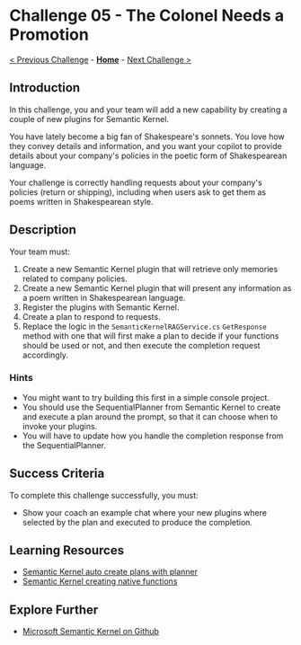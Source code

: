 # Challenge 05 - The Colonel Needs a Promotion

[< Previous Challenge](./Challenge-04.md) - **[Home](../README.md)** - [Next Challenge >](./Challenge-06.md)

## Introduction

In this challenge, you and your team will add a new capability by creating a couple of new plugins for Semantic Kernel.

You have lately become a big fan of Shakespeare's sonnets. You love how they convey details and information, and you want your copilot to provide details about your company's policies in the poetic form of Shakespearean language.

Your challenge is correctly handling requests about your company's policies (return or shipping), including when users ask to get them as poems written in Shakespearean style.

## Description

Your team must:

1. Create a new Semantic Kernel plugin that will retrieve only memories related to company policies.
2. Create a new Semantic Kernel plugin that will present any information as a poem written in Shakespearean language.
3. Register the plugins with Semantic Kernel.
4. Create a plan to respond to requests.
5. Replace the logic in the `SemanticKernelRAGService.cs` `GetResponse` method with one that will first make a plan to decide if your functions should be used or not, and then execute the completion request accordingly.

### Hints

- You might want to try building this first in a simple console project.
- You should use the SequentialPlanner from Semantic Kernel to create and execute a plan around the prompt, so that it can choose when to invoke your plugins.
- You will have to update how you handle the completion response from the SequentialPlanner.

## Success Criteria

To complete this challenge successfully, you must:

- Show your coach an example chat where your new plugins where selected by the plan and executed to produce the completion.

## Learning Resources

- [Semantic Kernel auto create plans with planner](https://learn.microsoft.com/semantic-kernel/ai-orchestration/planner?tabs=Csharp)
- [Semantic Kernel creating native functions](https://learn.microsoft.com/semantic-kernel/ai-orchestration/native-functions?tabs=Csharp)

## Explore Further

- [Microsoft Semantic Kernel on Github](https://github.com/microsoft/semantic-kernel)
